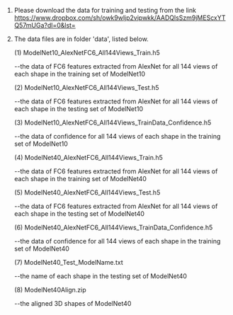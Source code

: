 1. Please download the data for training and testing from the link https://www.dropbox.com/sh/owk9wljp2vipwkk/AADQlsSzm9jMEScxYTQ57mUGa?dl=0&lst=

2. The data files are in folder 'data', listed below.

    (1) ModelNet10_AlexNetFC6_All144Views_Train.h5
    
    --the data of FC6 features extracted from AlexNet for all 144 views of each shape in the training set of ModelNet10
     
    (2) ModelNet10_AlexNetFC6_All144Views_Test.h5
    
    --the data of FC6 features extracted from AlexNet for all 144 views of each shape in the testing set of ModelNet10
     
    (3) ModelNet10_AlexNetFC6_All144Views_TrainData_Confidence.h5
    
    --the data of confidence for all 144 views of each shape in the training set of ModelNet10
    
    (4) ModelNet40_AlexNetFC6_All144Views_Train.h5
    
    --the data of FC6 features extracted from AlexNet for all 144 views of each shape in the training set of ModelNet40
    
    (5) ModelNet40_AlexNetFC6_All144Views_Test.h5
    
    --the data of FC6 features extracted from AlexNet for all 144 views of each shape in the testing set of ModelNet40

    (6) ModelNet40_AlexNetFC6_All144Views_TrainData_Confidence.h5
    
    --the data of confidence for all 144 views of each shape in the training set of ModelNet40
    
    (7) ModelNet40_Test_ModelName.txt
    
    --the name of each shape in the testing set of ModelNet40
    
    (8) ModelNet40Align.zip
    
    --the aligned 3D shapes of ModelNet40
    

    
